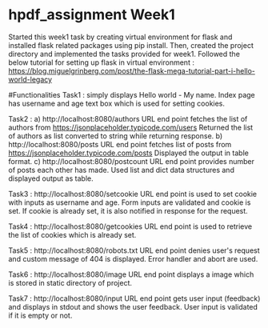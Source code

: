 # hpdf_assignment Week1

Started this week1 task by creating virtual environment for flask and installed flask related packages using pip install. 
Then, created the project directory and implemented the tasks provided for week1. 
Followed the below tutorial for setting up flask in virtual environment : 
https://blog.miguelgrinberg.com/post/the-flask-mega-tutorial-part-i-hello-world-legacy

#Functionalities Task1 : simply displays Hello world - 
My name. Index page has username and age text box which is used for setting cookies. 

Task2 : 
a) http://localhost:8080/authors URL end point fetches the list of authors from 
https://jsonplaceholder.typicode.com/users Returned the list of authors as list converted to string while returning response. 
b) http://localhost:8080/posts URL end point fetches list of posts from 
https://jsonplaceholder.typicode.com/posts Displayed the output in table format. 
c) http://localhost:8080/postcount URL end point provides number of posts each other has made. 
Used list and dict data structures and displayed output as table.

Task3 : http://localhost:8080/setcookie URL end point is used to set cookie with inputs as username and age. 
Form inputs are validated and cookie is set. If cookie is already set, it is also notified in response for the request.

Task4 : http://localhost:8080/getcookies URL end point is used to retrieve the list of cookies which is already set.

Task5 : http://localhost:8080/robots.txt URL end point denies user's request and custom message of 404 is displayed. 
Error handler and abort are used.

Task6 : http://localhost:8080/image URL end point displays a image which is stored in static directory of project.

Task7 : http://localhost:8080/input URL end point gets user input (feedback) and displays in stdout and shows the user feedback. 
User input is validated if it is empty or not.

